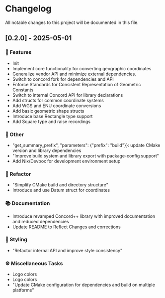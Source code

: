 # Changelog

All notable changes to this project will be documented in this file.

## [0.2.0] - 2025-05-01

### 🚀 Features

- Init
- Implement core functionality for converting geographic coordinates
- Generalize vendor API and minimize external dependencies.
- Switch to concord fork for dependencies and API
- Enforce Standards for Consistent Representation of Geometric Constants
- Switch to internal Concord API for library declarations
- Add structs for common coordinate systems
- Add WGS and ENU coordinate conversions
- Add basic geometric shape structs
- Introduce base Rectangle type support
- Add Square type and raise recordings

### 💼 Other

- "get_summary_prefix", "parameters": {"prefix": "build"}}: update CMake version and library dependencies
- "Improve build system and library export with package-config support"
- Add Nix/Devbox for development environment setup

### 🚜 Refactor

- "Simplify CMake build and directory structure"
- Introduce and use Datum struct for coordinates

### 📚 Documentation

- Introduce revamped Concord++ library with improved documentation and reduced dependencies
- Update README to Reflect Changes and corrections

### 🎨 Styling

- "Refactor internal API and improve style consistency"

### ⚙️ Miscellaneous Tasks

- Logo colors
- Logo colors
- "Update CMake configuration for dependencies and build on multiple platforms"

<!-- generated by git-cliff -->
